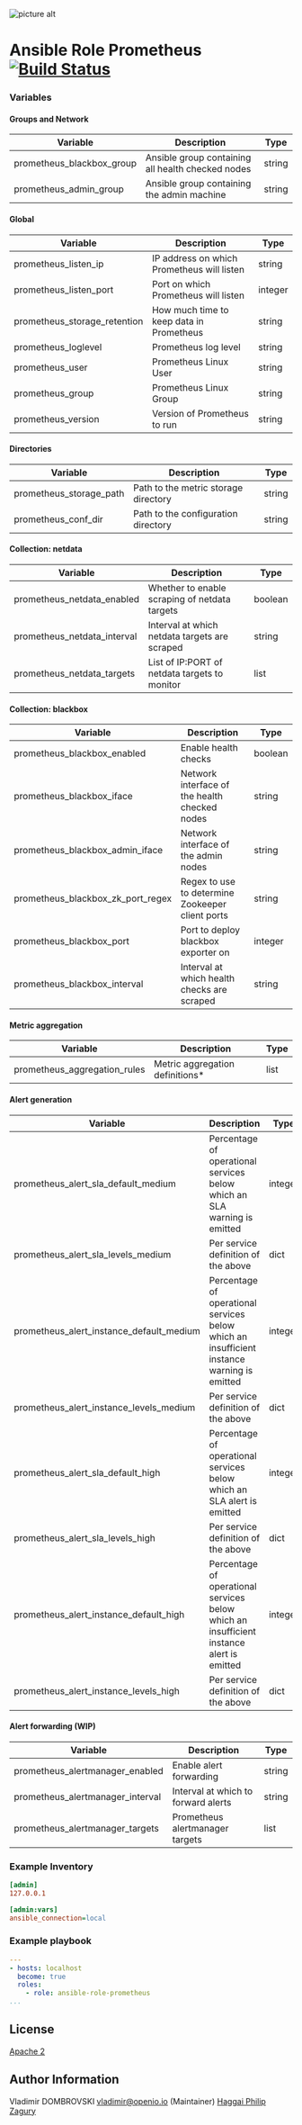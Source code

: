 ![picture alt](https://cdn.rawgit.com/fabric8io/fabric8-devops/93ca9bc/prometheus/src/main/fabric8/icon.png "Prometheus")
# Ansible Role Prometheus [![Build Status](https://travis-ci.org/vdombrovski/ansible-role-prometheus.svg?branch=alertmanager)](https://travis-ci.org/vdombrovski/ansible-role-prometheus)


### Variables

#### Groups and Network
| Variable                   | Description                                       | Type   |
| -------------------------- | ------------------------------------------------- | ------ |
| prometheus_blackbox_group  | Ansible group containing all health checked nodes | string |
| prometheus_admin_group     | Ansible group containing the admin machine        | string |

#### Global
| Variable                     | Description                                | Type    |
| ---------------------------- | ------------------------------------------ | ------- |
| prometheus_listen_ip         | IP address on which Prometheus will listen | string  |
| prometheus_listen_port       | Port on which Prometheus will listen       | integer |
| prometheus_storage_retention | How much time to keep data in Prometheus   | string  |
| prometheus_loglevel          | Prometheus log level                       | string  |
| prometheus_user              | Prometheus Linux User                      | string  |
| prometheus_group             | Prometheus Linux Group                     | string  |
| prometheus_version           | Version of Prometheus to run               | string  |

#### Directories
| Variable                | Description                             | Type   |
| ----------------------- | --------------------------------------- | ------ |
| prometheus_storage_path | Path to the metric storage directory    | string |
| prometheus_conf_dir     | Path to the configuration directory     | string |


#### Collection: netdata
| Variable                    | Description                                   | Type    |
| --------------------------- | --------------------------------------------- | ------- |
| prometheus_netdata_enabled  | Whether to enable scraping of netdata targets | boolean |
| prometheus_netdata_interval | Interval at which netdata targets are scraped | string  |
| prometheus_netdata_targets  | List of IP:PORT of netdata targets to monitor | list    |

#### Collection: blackbox
| Variable                          | Description                                      | Type    |
| --------------------------------- | ------------------------------------------------ | ------- |
| prometheus_blackbox_enabled       | Enable health checks                             | boolean |
| prometheus_blackbox_iface         | Network interface of the health checked nodes    | string  |
| prometheus_blackbox_admin_iface   | Network interface of the admin nodes             | string  |
| prometheus_blackbox_zk_port_regex | Regex to use to determine Zookeeper client ports | string  |
| prometheus_blackbox_port          | Port to deploy blackbox exporter on              | integer |
| prometheus_blackbox_interval      | Interval at which health checks are scraped      | string  |

#### Metric aggregation
| Variable                     | Description                     | Type |
| ---------------------------- | ------------------------------- | ---- |
| prometheus_aggregation_rules | Metric aggregation definitions* | list |

#### Alert generation
| Variable                                 | Description                                                                                | Type    |
| ---------------------------------------- | ------------------------------------------------------------------------------------------ | ------- |
| prometheus_alert_sla_default_medium      | Percentage of operational services below which an SLA warning is emitted                   | integer |
| prometheus_alert_sla_levels_medium       | Per service definition of the above                                                        | dict    |
| prometheus_alert_instance_default_medium | Percentage of operational services below which an insufficient instance warning is emitted | integer |
| prometheus_alert_instance_levels_medium  | Per service definition of the above                                                        | dict    |
| prometheus_alert_sla_default_high        | Percentage of operational services below which an SLA alert is emitted                     | integer |
| prometheus_alert_sla_levels_high         | Per service definition of the above                                                        | dict    |
| prometheus_alert_instance_default_high   | Percentage of operational services below which an insufficient instance alert is emitted   | integer |
| prometheus_alert_instance_levels_high    | Per service definition of the above                                                        | dict    |

#### Alert forwarding (WIP)
| Variable                         | Description                         | Type   |
| -------------------------------- | ----------------------------------- | ------ |
| prometheus_alertmanager_enabled  | Enable alert forwarding             | string |
| prometheus_alertmanager_interval | Interval at which to forward alerts | string |
| prometheus_alertmanager_targets  | Prometheus alertmanager targets     | list   |

### Example Inventory

```ini
[admin]
127.0.0.1

[admin:vars]
ansible_connection=local
```

### Example playbook
```yaml
---
- hosts: localhost
  become: true
  roles:
    - role: ansible-role-prometheus
...
```

## License

[Apache 2](https://choosealicense.com/licenses/apache-2.0/)

## Author Information

Vladimir DOMBROVSKI <vladimir@openio.io> (Maintainer)
[Haggai Philip Zagury](http://www.tikalk.com/devops/haggai)
